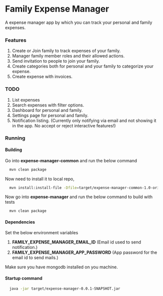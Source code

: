 # Family Expense Manager

A expense manager app by which you can track your personal and family expenses.

### Features

1. Create or Join family to track expenses of your family.
2. Manager family member roles and their allowed actions.
3. Send invitation to people to join your family.
4. Create categories both for personal and your family to categorize your expense.
5. Create expense with invoices.

### TODO

1. List expenses
2. Search expenses with filter options.
3. Dashboard for personal and family.
4. Settings page for personal and family.
5. Notification listing. (Currently only notifying via email and not showing it in the app. No accept or reject interactive features!)

### Running


#### Building

Go into **expense-manager-common** and run the below command
    
```bash
  mvn clean package
```

Now need to install it to local repo,

```bash
  mvn install:install-file -Dfile=target/expense-manager-common-1.0-origin.jar -DgroupId=com.vapps.expense.common -DartifactId=expense-manager-common -Dversion=1.0 -Dpackaging=jar
```

Now go into **expense-manager** and run the below command to build with tests

```bash
  mvn clean package
```

#### Dependencies
Set the below environment variables

1. **FAMILY_EXPENSE_MANAGER_EMAIL_ID** (Email id used to send notification.)
2. **FAMILY_EXPENSE_MANAGER_APP_PASSWORD** (App password for the email id to send mails.)


Make sure you have mongodb installed on you machine.

#### Startup command

```bash
  java -jar target/expense-manager-0.0.1-SNAPSHOT.jar
```
